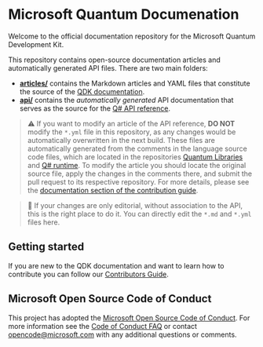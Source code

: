 # Microsoft Quantum Documenation
Welcome to the official documentation repository for the Microsoft Quantum Development Kit.


This repository contains open-source documentation articles and automatically generated API files.  There are two main folders:
- **[articles/](./articles)** contains the Markdown articles and YAML files that constitute the source of the [QDK documentation](https://docs.microsoft.com/quantum/?view=qsharp-preview).
- **[api/](./api)** contains the *automatically generated* API documentation that serves as the source for the [Q# API reference](https://docs.microsoft.com/en-us/qsharp/api/?view=qsharp-preview).

> :warning: If you want to modify an article of the API reference, **DO NOT** modify the `*.yml` file in this repository, as any changes would be automatically overwritten in the next build. These files are automatically generated from the comments in the language source code files, which are located in the repositories [Quantum Libraries](https://github.com/microsoft/QuantumLibraries) and [Q# runtime](https://github.com/microsoft/qsharp-runtime). To modify the article you should locate the original source file, apply the changes in the comments there, and submit the pull request to its respective repository.
> For more details, please see the [documentation section of the contribution guide](https://docs.microsoft.com/quantum/contributing/docs).

> :pencil: If your changes are only editorial, without association to the API, this is the right place to do it. You can directly edit 
> the `*.md` and `*.yml` files here.
## Getting started
If you are new to the QDK documentation and want to learn how to contribute you can follow our [Contributors Guide](https://docs.microsoft.com/quantum/contributing/?view=qsharp-preview).

## Microsoft Open Source Code of Conduct
This project has adopted the [Microsoft Open Source Code of Conduct](https://opensource.microsoft.com/codeofconduct/).
For more information see the [Code of Conduct FAQ](https://opensource.microsoft.com/codeofconduct/faq/) or contact [opencode@microsoft.com](mailto:opencode@microsoft.com) with any additional questions or comments.
